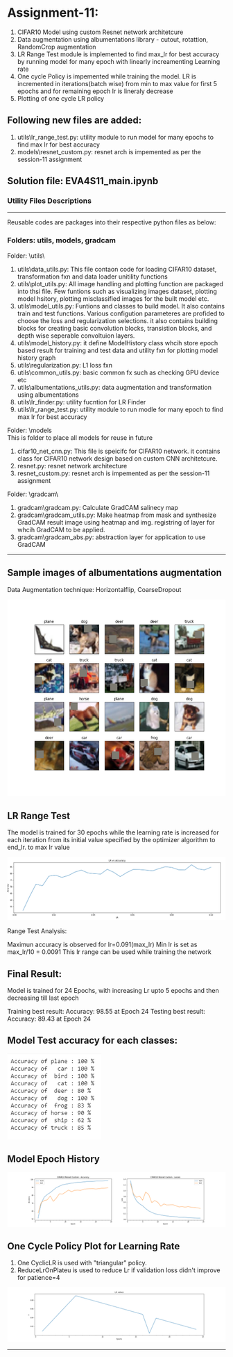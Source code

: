 # Assignment-11: 

1. CIFAR10 Model using custom Resnet network architetcure
2. Data augmentation using albumentations library - cutout, rotattion, RandomCrop augmentation
3. LR Range Test module is implemented to find max_lr for best accuracy by running model for many epoch with linearly increamenting Learning rate
4. One cycle Policy is impemented while training the model. LR is incremented in iterations(batch wise) from min to max  value for first 5 epochs and for remaining epoch lr is lineraly decrease
5. Plotting of one cycle LR policy

Following new files are added:
------------------------------

1. utils\lr_range_test.py: utility module to run model for many epochs to find max lr for best accuracy
2. models\resnet_custom.py: resnet arch is impemented as per the session-11 assignment


Solution file: EVA4S11_main.ipynb
--------------------------------

### Utility Files Descriptions
------------------------------
Reusable codes are packages into their respective python files as below:

### Folders: utils, models, gradcam

Folder: \utils\
1. utils\data_utils.py: This file contaon code for loading CIFAR10 dataset, transformation fxn and data loader unitility functions
2. utils\plot_utils.py: All image handling and plotting function are packaged into thsi file. Few funtions such as visualizing images dataset, plotting model hsitory, plotting misclassified images for the built model etc.
3. utils\model_utils.py: Funtions and classes to build model. It also contains train and test functions. Various configution parameteres are profided to choose the loss and regularization selections.
it also contains building blocks for creating basic convolution blocks, transistion blocks, and depth wise seperable convoltuion layers.
4. utils\model_history.py: it define ModelHistory class whcih store epoch based result for training and test data and utility fxn for plotting model history graph
5. utils\regularization.py: L1 loss fxn
6. utils\common_utils.py: basic common fx such as checking GPU device etc
7. utils\albumentations_utils.py: data augmentation and transformation using albumentations
8. utils\lr_finder.py: utility fucntion for LR Finder
9. utils\lr_range_test.py: utility module to run modle for many epoch to find max lr for best accuracy

Folder: \models\
This is folder to place all models for reuse in future
1. cifar10_net_cnn.py: This file is speicifc for CIFAR10 network. it contains class for CIFAR10 network design based on custom CNN architetcure.
2. resnet.py: resnet network architecture
3. resnet_custom.py: resnet arch is impemented as per the session-11 assignment

Folder: \gradcam\
1. gradcam\gradcam.py: Calculate GradCAM salinecy map
2. gradcam\gradcam_utils.py: Make heatmap from mask and synthesize GradCAM result image using heatmap and img. registring of layer for whcih GradCAM to be applied.
3. gradcam\gradcam_abs.py: abstraction layer for application to use GradCAM

----------------------------------------------------------------------------------------------------------------

Sample images of albumentations augmentation
--------------------------------------------

Data Augmentation technique: Horizontalflip, CoarseDropout

![](images/albumentations_images.png)

LR Range Test
-------------

The model is trained for 30 epochs while the learning rate is increased for each iteration from its initial value specified by the optimizer algorithm to end_lr. 
to max lr value

![](images/lr_rangetest_plot.png)

Range Test Analysis:

Maximun accuracy is observed for lr=0.091(max_lr)
Min lr is set as max_lr/10 = 0.0091
This lr range can be used while training the network

Final Result:
-------------
Model is trained for 24 Epochs, with increasing Lr upto 5 epochs and then decreasing till last epoch

Training best result: Accuracy: 98.55 at Epoch 24
Testing  best result: Accuracy: 89.43 at Epoch 24

Model Test accuracy for each classes:
-------------------------------------

![](images/class_based_accuracy.png)


Model Epoch History
-------------------

![](images/model_history.png)


One Cycle Policy Plot for Learning Rate
---------------------------------------

1. One CyclicLR is used with "triangular" policy.
2. ReduceLrOnPlateu is used to reduce Lr if validation loss didn't improve for patience=4 

![](images/lr_trend.png)

----------------------------------------------------------------------------------------------------------------

